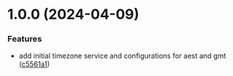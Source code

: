 # 1.0.0 (2024-04-09)


### Features

* add initial timezone service and configurations for aest and gmt ([c5561a1](https://github.com/cduggan-reapit/reapit.packages.timezones/commit/c5561a1f66158ea807b5b23fc8e7cc0f565a16d0))
